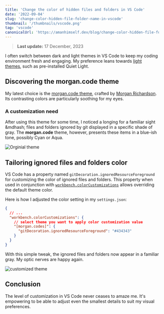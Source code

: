 ```yaml
---
title: 'Change the color of hidden files and folders in VS Code'
date: '2022-09-04'
slug: 'change-color-hidden-file-folder-name-in-vscode'
thumbnail: '/thumbnails/vscode.png'
tag: 'vscode'
canonicalUrl: 'https://amanhimself.dev/blog/change-color-hidden-file-folder-name-in-vscode/'
---
```


> **Last update:** 17 December, 2023

I often switch between dark and light themes in VS Code to keep my coding environment fresh and engaging. My preference leans towards [light themes](https://amanhimself.dev/blog/setup-macbook-m1/#themes), such as pre-installed Quiet Light.

## Discovering the morgan.code theme

My latest choice is the [morgan.code theme](https://marketplace.visualstudio.com/items?itemName=morgan-codes.morgan-codes-vscode-theme), crafted by [Morgan Richardson](https://www.instagram.com/morgan.codes/). Its contrasting colors are particularly soothing for my eyes.

### A customization need

After using this theme for some time, I noticed a longing for a familiar sight &mdhash; files and folders ignored by git displayed in a specific shade of gray. The **morgan.code** theme, however, presents these items in a blue-ish tone, possibly Cyan or Aqua.

![Orginial theme](https://i.imgur.com/J6hik7g.jpg)

## Tailoring ignored files and folders color

VS Code has a property named `gitDecoration.ignoredResourceForeground` for customizing the color of ignored files and folders. This property when used in conjunction with [`workbench.colorCustomizations`](https://code.visualstudio.com/api/references/theme-color) allows overriding the default theme color.

Here is how I adjusted the color setting in my `settings.json`:

```json
{
  // ...
  "workbench.colorCustomizations": {
    // select theme you want to apply color customization value
    "[morgan.codes]": {
      "gitDecoration.ignoredResourceForeground": "#434343"
    }
  }
}
```

With this simple tweak, the ignored files and folders now appear in a familiar gray. My optic nerves are happy again.

![customized theme](https://i.imgur.com/sk0tFYi.jpg)

## Conclusion

The level of customization in VS Code never ceases to amaze me. It's empowering to be able to adjust even the smallest details to suit my visual preferences.

